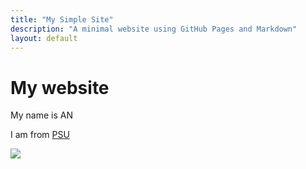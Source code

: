 ```yaml
---
title: "My Simple Site"
description: "A minimal website using GitHub Pages and Markdown"
layout: default
---
```



# My website

My name is AN

I am from [PSU](https://www.psu.edu)

![](https://upload.wikimedia.org/wikipedia/en/7/77/EricCartman.png)

